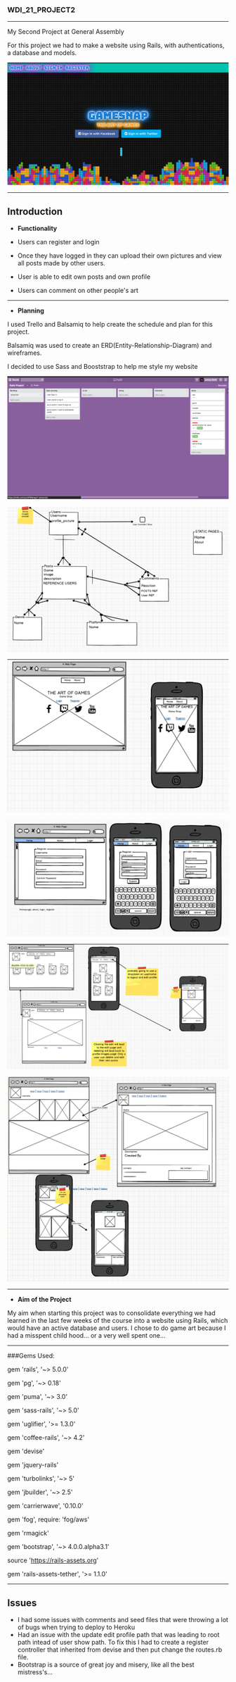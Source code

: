 ### WDI_21_PROJECT2
---
My Second Project at General Assembly 

For this project we had to make a website using Rails, with authentications, a database and models.

![](md-images/homepage.png?raw=true)

---
Introduction 
---
* __Functionality__

* Users can register and login
* Once they have logged in they can upload their own pictures and view all posts made by other users.
* User is able to edit own posts and own profile
* Users can comment on other people's art 


---
* __Planning__

I used Trello and Balsamiq to help create the schedule and plan for this project. 

Balsamiq was used to create an ERD(Entity-Relationship-Diagram) and wireframes. 

I decided to use Sass and Booststrap to help me style my website

![](md-images/trello.png?raw=true)

![](md-images/erd.png?raw=true)

![](md-images/home.png?raw=true)

![](md-images/login.png?raw=true)

![](md-images/show.png?raw=true)

![](md-images/user-show.png?raw=true)


---
* __Aim of the Project__

My aim when starting this project was to consolidate everything we had learned in the last few weeks of the course into a website using Rails, which would have an active database and users. I chose to do game art because I had a misspent child hood... or a very well spent one...

---

###Gems Used:

gem 'rails', '~> 5.0.0'

gem 'pg', '~> 0.18'

gem 'puma', '~> 3.0'

gem 'sass-rails', '~> 5.0'

gem 'uglifier', '>= 1.3.0'

gem 'coffee-rails', '~> 4.2'

gem 'devise'

gem 'jquery-rails'

gem 'turbolinks', '~> 5'

gem 'jbuilder', '~> 2.5'

gem 'carrierwave', '0.10.0'

gem 'fog', require: 'fog/aws'

gem 'rmagick'

gem 'bootstrap', '~> 4.0.0.alpha3.1'

source 'https://rails-assets.org'

gem 'rails-assets-tether', '>= 1.1.0'

---
Issues
---
* I had some issues with comments and seed files that were throwing a lot of bugs when trying to deploy to Heroku
* Had an issue with the update edit profile path that was leading to root path intead of user show path. To fix this I had to create a register controller that inherited from devise and then put change the routes.rb file. 
* Bootstrap is a source of great joy and misery, like all the best mistress's...

